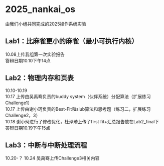 # 2025_nankai_os
由我们小组共同完成的2025操作系统实验  
## Lab1：比麻雀更小的麻雀（最小可执行内核）  
10.08上传我组第一次实验报告  
答辩日期10.10下午14点  
## Lab2：物理内存和页表  
10.10-10.19  
10.17 上传由吴禹骞负责的buddy system（伙伴系统）分配算法（扩展练习Challenge1）  
10.17 上传由谢小珂负责的Best-Fit和slub算法和思考题（练习二，扩展练习Challenge2，3）  
10.18 谢小珂进行了修改优化，杜泽琦上传了first fit+汇总报告放在Lab2_final下  
答辩日期10.19下午15点   
## Lab3：中断与中断处理流程  
10.20-？
10.24 吴禹骞上传Challenge3相关内容
